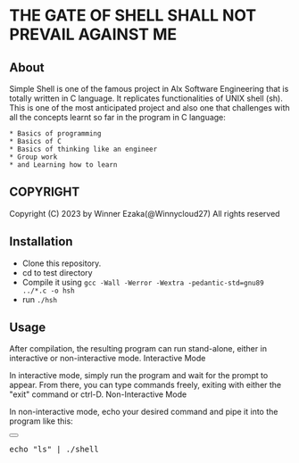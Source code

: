 # THE GATE OF SHELL SHALL NOT PREVAIL AGAINST ME

## About

Simple Shell is one of the famous project in Alx Software Engineering that is totally written in C language. It replicates functionalities of UNIX shell (sh). This is one of the most anticipated project and also one that challenges with all the concepts learnt so far in the program in C language:

    * Basics of programming
    * Basics of C
    * Basics of thinking like an engineer
    * Group work
    * and Learning how to learn
    
## COPYRIGHT

Copyright (C) 2023 by Winner Ezaka(@Winnycloud27)
All rights reserved

## Installation

   - Clone this repository.
   - cd to test directory
   - Compile it using `gcc -Wall -Werror -Wextra -pedantic-std=gnu89 ../*.c -o hsh`
   - run `./hsh`

## Usage

After compilation, the resulting program can run stand-alone, either in interactive or non-interactive mode.
Interactive Mode

In interactive mode, simply run the program and wait for the prompt to appear. From there, you can type commands freely, exiting with either the "exit" command or ctrl-D.
Non-Interactive Mode

In non-interactive mode, echo your desired command and pipe it into the program like this:

<button id="copyButton" data-clipboard-target="#copyTarget"></button>

<pre id="copyTarget">
echo "ls" | ./shell
</pre>
